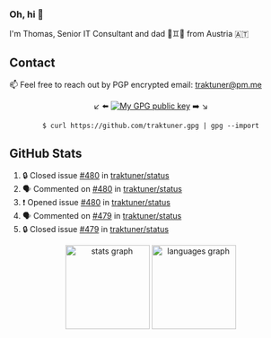 ### Oh, hi 👋

I'm Thomas, Senior IT Consultant and dad 👶♊️👶 from Austria 🇦🇹

<!--
**traktuner/traktuner** is a ✨ _special_ ✨ repository because its `README.md` (this file) appears on your GitHub profile.

Here are some ideas to get you started:

- 🔭 I’m currently working on ...
- 🌱 I’m currently learning ...
- 👯 I’m looking to collaborate on ...
- 🤔 I’m looking for help with ...
- 💬 Ask me about ...
- 📫 How to reach me: ...
- 😄 Pronouns: ...
- ⚡ Fun fact: ...
-->

## Contact
📫 Feel free to reach out by PGP encrypted email:
traktuner@pm.me

<div align="center" markdown="1">

↙️ ⬅️ [![My GPG public key](https://img.shields.io/badge/PGP%20public%20key-6D4AFF?style=for-the-badge)](https://github.com/traktuner.gpg) ➡️ ↘️

```shell
$ curl https://github.com/traktuner.gpg | gpg --import
```

</div>

## GitHub Stats
<!--START_SECTION:activity-->
1. 🔒 Closed issue [#480](https://github.com/traktuner/status/issues/480) in [traktuner/status](https://github.com/traktuner/status)
2. 🗣 Commented on [#480](https://github.com/traktuner/status/issues/480#issuecomment-2576959968) in [traktuner/status](https://github.com/traktuner/status)
3. ❗ Opened issue [#480](https://github.com/traktuner/status/issues/480) in [traktuner/status](https://github.com/traktuner/status)
4. 🗣 Commented on [#479](https://github.com/traktuner/status/issues/479#issuecomment-2567015768) in [traktuner/status](https://github.com/traktuner/status)
5. 🔒 Closed issue [#479](https://github.com/traktuner/status/issues/479) in [traktuner/status](https://github.com/traktuner/status)
<!--END_SECTION:activity-->

<div align="center">
  <img src="https://github-readme-stats.vercel.app/api?username=traktuner&hide_title=false&hide_rank=false&show_icons=true&include_all_commits=true&count_private=true&disable_animations=false&theme=dracula&locale=en&hide_border=false&order=1" height="150" alt="stats graph"  />
  <img src="https://github-readme-stats.vercel.app/api/top-langs?username=traktuner&locale=en&hide_title=false&layout=compact&card_width=320&langs_count=5&theme=dracula&hide_border=false&order=2" height="150" alt="languages graph"  />
</div>
